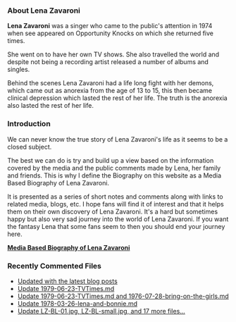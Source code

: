 ### About Lena Zavaroni

<p><strong>Lena Zavaroni</strong> was a singer who came to the public's attention in 1974 when see appeared on Opportunity Knocks on which she returned five times.</p>

<p>She went on to have her own TV shows. She also travelled the world and despite not being a recording artist released a number of albums and singles.</p>

<p>Behind the scenes Lena Zavaroni had a life long fight with her demons, which came out as anorexia from the age of 13 to 15, this then became clinical depression which lasted the rest of her life. The truth is the anorexia also lasted the rest of her life.</p>

### Introduction

<p>We can never know the true story of Lena Zavaroni's life as it seems to be a closed subject.</p>

<p>The best we can do is try and build up a view based on the information covered by the media and the public comments made by Lena, her family and friends. This is why I define the Biography on this website as a Media Based Biography of Lena Zavaroni.</p>

<p>It is presented as a series of short notes and comments along with links to related media, blogs, etc. I hope fans will find it of interest and that it helps them on their own discovery of Lena Zavaroni. It's a hard but sometimes happy but also very sad journey into the world of Lena Zavaroni. If you want the fantasy Lena that some fans seem to then you should end your journey here.</p>

<a href="https://fanzoflenazavaroni.github.io/1963-11-04-lena-zavaroni/"><strong>Media Based Biography of Lena Zavaroni</strong></a>

### Recently Commented Files

<!-- BLOG-POST-LIST:START -->
- [Updated with the latest blog posts](https://github.com/FanzOfLenaZavaroni/fanzoflenazavaroni.github.io/commit/36cd97e92fe80f2f36785e762c0e2a78e080a954)
- [Update 1979-06-23-TVTimes.md](https://github.com/FanzOfLenaZavaroni/fanzoflenazavaroni.github.io/commit/75949420839fdad30c4e41132c4dce3b4859132b)
- [Update 1979-06-23-TVTimes.md and 1976-07-28-bring-on-the-girls.md](https://github.com/FanzOfLenaZavaroni/fanzoflenazavaroni.github.io/commit/fcde79388de4eb4eb427b4652731e491ef7042b6)
- [Update 1978-03-26-lena-and-bonnie.md](https://github.com/FanzOfLenaZavaroni/fanzoflenazavaroni.github.io/commit/a43a79469bc78f3c1a15197aaa759250d12b2ac2)
- [Update LZ-BL-01.jpg, LZ-BL-small.jpg, and 17 more files...](https://github.com/FanzOfLenaZavaroni/fanzoflenazavaroni.github.io/commit/4a33c6ae1dbc8a023ca51a2b586227940f542529)
<!-- BLOG-POST-LIST:END -->
